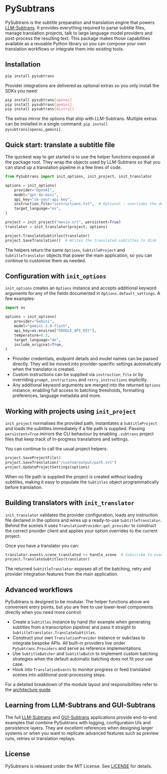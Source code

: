 # PySubtrans

PySubtrans is the subtitle preparation and translation engine that powers [LLM-Subtrans](https://github.com/machinewrapped/llm-subtrans). It provides everything required to parse subtitle files, manage translation projects, talk to large language model providers and post-process the resulting text. This package makes those capabilities available as a reusable Python library so you can compose your own translation workflows or integrate them into existing tools.

## Installation

```bash
pip install pysubtrans
```

Provider integrations are delivered as optional extras so you only install the SDKs you need:

```bash
pip install pysubtrans[openai]
pip install pysubtrans[gemini]
pip install pysubtrans[mistral]
```

The extras mirror the options that ship with LLM-Subtrans. Multiple extras can be installed in a single command: `pip install pysubtrans[openai,gemini]`.

## Quick start: translate a subtitle file

The quickest way to get started is to use the helper functions exposed at the package root. They wrap the objects used by LLM-Subtrans so that you can stand up a translation pipeline in a few lines of code.

```python
from PySubtrans import init_options, init_project, init_translator

options = init_options(
    provider="OpenAI",
    model="gpt-4o-mini",
    api_key="sk-your-api-key",
    instruction_file="instructions.txt",  # Optional – overrides the default prompt/instructions
    target_language="es",
)

project = init_project("movie.srt", persistent=True)
translator = init_translator(project, options)

project.TranslateSubtitles(translator)
project.SaveTranslation()  # Writes the translated subtitles to disk
```

The helpers return the same `Options`, `SubtitleProject` and `SubtitleTranslator` objects that power the main application, so you can continue to customise them as needed.

## Configuration with `init_options`

`init_options` creates an `Options` instance and accepts additional keyword arguments for any of the fields documented in `Options.default_settings`. A few examples:

```python
import os

options = init_options(
    provider="Gemini",
    model="gemini-2.0-flash",
    api_key=os.environ["GOOGLE_API_KEY"],
    temperature=0.3,
    target_language="de",
    include_original=True,
)
```

* Provider credentials, endpoint details and model names can be passed directly. They will be moved into provider-specific settings automatically when the translator is created.
* Custom instructions can be supplied via `instruction_file` or by overriding `prompt`, `instructions` and `retry_instructions` explicitly.
* Any additional keyword arguments are merged into the returned `Options` instance, enabling full access to batching thresholds, formatting preferences, language metadata and more.

## Working with projects using `init_project`

`init_project` normalises the provided path, instantiates a `SubtitleProject` and loads the subtitles immediately if a file path is supplied. Passing `persistent=True` mirrors the CLI behaviour by enabling `.subtrans` project files that keep track of in-progress translations and settings.

You can continue to call the usual project helpers:

```python
project.SaveProjectFile()
project.SaveTranslation("/custom/output/path.srt")
project.UpdateProjectSettings(options)
```

When no file path is supplied the project is created without loading subtitles, making it easy to populate the `Subtitles` object programmatically before translation.

## Building translators with `init_translator`

`init_translator` validates the provider configuration, loads any instruction file declared in the options and wires up a ready-to-use `SubtitleTranslator`. Behind the scenes it uses `TranslationProvider.get_provider` to construct the correct provider client and applies your option overrides to the current project.

Once you have a translator you can:

```python
translator.events.scene_translated += handle_scene  # Subscribe to events
project.TranslateSubtitles(translator)
```

The returned `SubtitleTranslator` exposes all of the batching, retry and provider integration features from the main application.

## Advanced workflows

PySubtrans is designed to be modular. The helper functions above are convenient entry points, but you are free to use lower-level components directly when you need more control:

* Create a `Subtitles` instance by hand (for example when generating subtitles from a transcription pipeline) and pass it straight to `SubtitleTranslator.TranslateSubtitles`.
* Construct your own `TranslationProvider` instance or subclass to integrate bespoke APIs. All built-in providers live under `PySubtrans.Providers` and serve as reference implementations.
* Use `SubtitleBatcher` and `SubtitleBatch` to implement custom batching strategies when the default automatic batching does not fit your use case.
* Hook into `TranslationEvents` to monitor progress or feed translated scenes into additional post-processing steps.

For a detailed breakdown of the module layout and responsibilities refer to the [architecture guide](https://github.com/machinewrapped/llm-subtrans/blob/main/docs/architecture.md).

## Learning from LLM-Subtrans and GUI-Subtrans

The full [LLM-Subtrans](https://github.com/machinewrapped/llm-subtrans) and [GUI-Subtrans](https://github.com/machinewrapped/llm-subtrans/tree/main/GuiSubtrans) applications provide end-to-end examples that combine PySubtrans with logging, configuration UIs and persistence layers. They are excellent references when designing larger systems or when you want to replicate advanced features such as preview runs, retries or translation replays.

## License

PySubtrans is released under the MIT License. See [LICENSE](LICENSE) for details.
